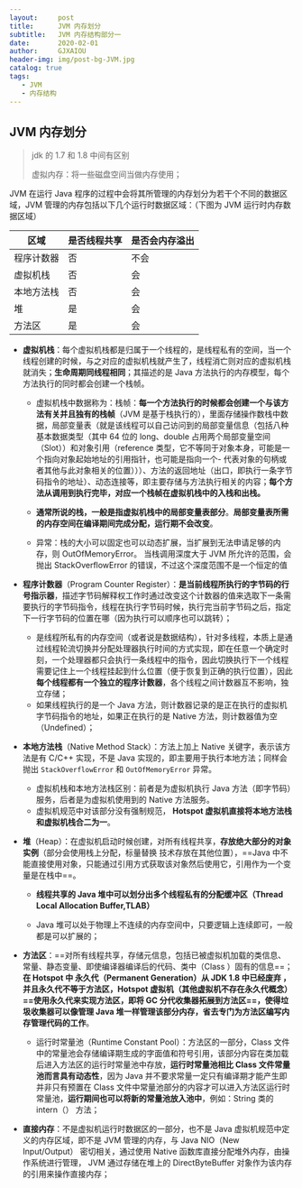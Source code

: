 ```yaml
---
layout:     post
title:      JVM 内存划分
subtitle:   JVM 内存结构部分一
date:       2020-02-01
author:     GJXAIOU
header-img: img/post-bg-JVM.jpg
catalog: true
tags:
   - JVM
   - 内存结构 
---
```


##  JVM 内存划分

> jdk 的 1.7 和 1.8 中间有区别
>
> 虚拟内存：将一些磁盘空间当做内存使用；

JVM 在运行 Java 程序的过程中会将其所管理的内存划分为若干个不同的数据区域，JVM 管理的内存包括以下几个运行时数据区域：（下图为 JVM 运行时内存数据区域）

[](https://github.com/GJXAIOU/gjxaiou.github.io/tree/master/img/notes/166786b5cf6d7f95.png)

| 区域       | 是否线程共享 | 是否会内存溢出 |
| ---------- | ------------ | -------------- |
| 程序计数器 | 否           | 不会           |
| 虚拟机栈   | 否           | 会             |
| 本地方法栈 | 否           | 会             |
| 堆         | 是           | 会             |
| 方法区     | 是           | 会             |

- **虚拟机栈**：每个虚拟机栈都是归属于一个线程的，是线程私有的空间，当一个线程创建的时候，与之对应的虚拟机栈就产生了，线程消亡则对应的虚拟机栈就消失；**生命周期同线程相同**；其描述的是 Java 方法执行的内存模型，每个方法执行的同时都会创建一个栈帧。

    - 虚拟机栈中数据称为：栈帧：**每一个方法执行的时候都会创建一个与该方法有关并且独有的栈帧**（JVM 是基于栈执行的），里面存储操作数栈中数据，局部变量表（就是该线程可以自己访问到的局部变量信息（包括八种基本数据类型（其中 64 位的 long、double 占用两个局部变量空间（Slot））和对象引用（reference 类型，它不等同于对象本身，可能是一个指向对象起始地址的引用指针，也可能是指向一个-  代表对象的句柄或者其他与此对象相关的位置）））、方法的返回地址（出口，即执行一条字节码指令的地址）、动态连接等，即主要存储与方法执行相关的内容；**每个方法从调用到执行完毕，对应一个栈帧在虚拟机栈中的入栈和出栈。** 

    - **通常所说的栈，一般是指虚拟机栈中的局部变量表部分**。**局部变量表所需的内存空间在编译期间完成分配，运行期不会改变**。 

    - 异常：栈的大小可以固定也可以动态扩展，当扩展到无法申请足够的内存，则 OutOfMemoryError。 当栈调用深度大于 JVM 所允许的范围，会抛出 StackOverflowError 的错误，不过这个深度范围不是一个恒定的值

        

- **程序计数器**（Program Counter Register）：**是当前线程所执行的字节码的行号指示器**，描述字节码解释权工作时通过改变这个计数器的值来选取下一条需要执行的字节码指令，线程在执行字节码时候，执行完当前字节码之后，指定下一行字节码的位置在哪（因为执行可以顺序也可以跳转）；

    - 是线程所私有的内存空间（或者说是数据结构），针对多线程，本质上是通过线程轮流切换并分配处理器执行时间的方式实现，即在任意一个确定时刻，一个处理器都只会执行一条线程中的指令，因此切换执行下一个线程需要记住上一个线程挂起到什么位置（便于恢复到正确的执行位置），因此**每个线程都有一个独立的程序计数器**，各个线程之间计数器互不影响，独立存储；
    - 如果线程执行的是一个 Java  方法，则计数器记录的是正在执行的虚拟机字节码指令的地址，如果正在执行的是 Native 方法，则计数器值为空（Undefined）；

- **本地方法栈**（Native Method Stack）：方法上加上 Native 关键字，表示该方法是有 C/C++ 实现，不是 Java 实现的，即主要用于执行本地方法；同样会抛出 `StackOverflowError` 和 `OutOfMemoryError` 异常。

    - 虚拟机栈和本地方法栈区别：前者是为虚拟机执行 Java 方法（即字节码）服务，后者是为虚拟机使用到的 Native 方法服务。
    - 虚拟机规范中对该部分没有强制规范， **Hotspot 虚拟机直接将本地方法栈和虚拟机栈合二为一**。

- **堆**（Heap）：在虚拟机启动时候创建，对所有线程共享，**存放绝大部分的对象实例**（部分会使用栈上分配，标量替换 技术存放在其他位置），==Java 中不能直接使用对象，只能通过引用方式获取该对象然后使用它，引用作为一个变量是在栈中==。

    - **线程共享的 Java 堆中可以划分出多个线程私有的分配缓冲区（Thread Local Allocation Buffer,TLAB）**

    - Java 堆可以处于物理上不连续的内存空间中，只要逻辑上连续即可，一般都是可以扩展的；

- **方法区**：==对所有线程共享，存储元信息，包括已被虚拟机加载的类信息、常量、静态变量、即使编译器编译后的代码、类中（Class ）固有的信息==；**在 Hotspot 中 永久代（Permanent Generation）从 JDK 1.8 中已经废弃 ，并且永久代不等于方法区，Hotspot 虚拟机（其他虚拟机不存在永久代概念）==使用永久代来实现方法区，即将 GC 分代收集器拓展到方法区==，使得垃圾收集器可以像管理 Java 堆一样管理该部分内存，省去专门为方法区编写内存管理代码的工作**。

    - 运行时常量池（Runtime Constant Pool）：方法区的一部分，Class 文件中的常量池会存储编译期生成的字面值和符号引用，该部分内容在类加载后进入方法区的运行时常量池中存放，**运行时常量池相比 Class 文件常量池而言具有动态性**，因为 Java 并不要求常量一定只有编译期才能产生即并非只有预置在 Class 文件中常量池部分的内容才可以进入方法区运行时常量池，**运行期间也可以将新的常量池放入池中**，例如：String 类的 intern（） 方法；

- **直接内存**：不是虚拟机运行时数据区的一部分，也不是 Java 虚拟机规范中定义的内存区域，即不是 JVM 管理的内存，与 Java NIO（New Input/Output） 密切相关，通过使用 Native 函数库直接分配堆外内存，由操作系统进行管理， JVM 通过存储在堆上的 DirectByteBuffer 对象作为该内存的引用来操作直接内存；